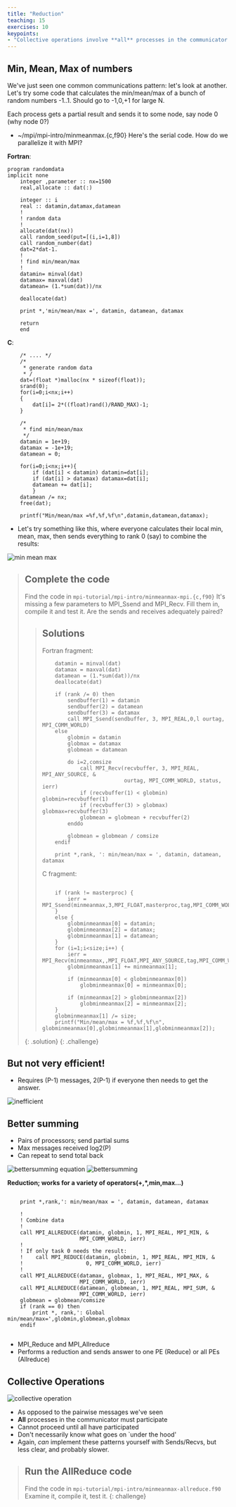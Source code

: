 ```yaml
---
title: "Reduction"
teaching: 15
exercises: 10
keypoints:
- "Collective operations involve **all** processes in the communicator."
---
```


## Min, Mean, Max of numbers

We've just seen one common communications pattern: let's look at another.
Let's try some code that calculates the min/mean/max of a bunch of random numbers -1..1. Should go to -1,0,+1 for large N.

Each process gets a partial result and sends it to some node, say node 0 (why node 0?) 
* ~/mpi/mpi-intro/minmeanmax.{c,f90}
Here's the serial code. How do we parallelize it with MPI?

**Fortran**:

```
program randomdata
implicit none
    integer ,parameter :: nx=1500
    real,allocate :: dat(:)

    integer :: i
    real :: datamin,datamax,datamean
    !  
    ! random data  
    !
    allocate(dat(nx))
    call random_seed(put=[(i,i=1,8])
    call random_number(dat)
    dat=2*dat-1.
    !  
    ! find min/mean/max  
    !
    datamin= minval(dat)
    datamax= maxval(dat)
    datamean= (1.*sum(dat))/nx

    deallocate(dat)

    print *,'min/mean/max =', datamin, datamean, datamax

    return
    end
```

**C**:

```
    /* .... */
    /*  
     * generate random data  
     * /  
    dat=(float *)malloc(nx * sizeof(float));
    srand(0);
    for(i=0;i<nx;i++)
    {
    	dat[i]= 2*((float)rand()/RAND_MAX)-1;
    }

    /*  
     * find min/mean/max 
     */
    datamin = 1e+19;
    datamax = -1e+19;
    datamean = 0;

    for(i=0;i<nx;i++){
    	if (dat[i] < datamin) datamin=dat[i];
    	if (dat[i] > datamax) datamax=dat[i];
    	datamean += dat[i];
    	}
    datamean /= nx;
    free(dat);

    printf("Min/mean/max =%f,%f,%f\n",datamin,datamean,datamax);
```

- Let's try something like this, where everyone calculates their local min, mean, max, then sends everything to rank 0 (say) to combine the results:

![min mean max](../fig/min-mean-max.png)

> ## Complete the code
> Find the code in ```mpi-tutorial/mpi-intro/minmeanmax-mpi.{c,f90}```
> It's missing a few parameters to MPI_Ssend and MPI_Recv.
> Fill them in, compile it and test it.
> Are the sends and receives adequately paired?
>
> > ## Solutions
> > 
> > Fortran fragment:
> > ```
> >     datamin = minval(dat)
> >     datamax = maxval(dat)
> >     datamean = (1.*sum(dat))/nx
> >     deallocate(dat)  
> > 
> >     if (rank /= 0) then
> >         sendbuffer(1) = datamin
> >         sendbuffer(2) = datamean
> >         sendbuffer(3) = datamax
> >         call MPI_Ssend(sendbuffer, 3, MPI_REAL,0,l ourtag, MPI_COMM_WORLD)  
> >     else
> >         globmin = datamin
> >         globmax = datamax
> >         globmean = datamean
> >             
> >     	do i=2,comsize 
> >             call MPI_Recv(recvbuffer, 3, MPI_REAL, MPI_ANY_SOURCE, &
> >                           ourtag, MPI_COMM_WORLD, status, ierr)
> >             if (recvbuffer(1) < globmin) globmin=recvbuffer(1)
> >             if (recvbuffer(3) > globmax) globmax=recvbuffer(3)
> >             globmean = globmean + recvbuffer(2)
> >         enddo
> > 
> >         globmean = globmean / comsize
> >     endif
> > 
> >     print *,rank, ': min/mean/max = ', datamin, datamean, datamax
> > ```
> > 
> > C fragment:
> > ```
> > 
> >     if (rank != masterproc) {
> >         ierr = MPI_Ssend(minmeanmax,3,MPI_FLOAT,masterproc,tag,MPI_COMM_WORLD);
> >     } 
> >     else {
> >         globminmeanmax[0] = datamin;
> >         globminmeanmax[2] = datamax;
> >         globminmeanmax[1] = datamean;
> >     }   
> >     for (i=1;i<size;i++) {
> >         ierr = MPI_Recv(minmeanmax,,MPI_FLOAT,MPI_ANY_SOURCE,tag,MPI_COMM_WORLD,&rstatus);
> >         globminmeanmax[1] += minmeanmax[1];
> > 
> >         if (minmeanmax[0] < globminmeanmax[0])
> >             globminmeanmax[0] = minmeanmax[0];
> > 
> >         if (minmeanmax[2] > globminmeanmax[2])
> >             globminmeanmax[2] = minmeanmax[2];
> >     }
> >     globminmeanmax[1] /= size;
> >     printf("Min/mean/max = %f,%f,%f\n", globminmeanmax[0],globminmeanmax[1],globminmeanmax[2]);
> > ```
> {: .solution}
{: .challenge}

## But not very efficient!
- Requires (P-1) messages, 2(P-1) if everyone then needs to get the answer.

![inefficient](../fig/inefficient.png)

## Better summing
- Pairs of processors; send partial sums
- Max messages received log2(P)
- Can repeat to send total back

![bettersumming equation](../fig/bettersumming_eq.png)
![bettersumming](../fig/bettersumming.png)

__Reduction; works for a variety of operators(+,*,min,max...)__


```

    print *,rank,': min/mean/max = ', datamin, datamean, datamax
       
    !
    ! Combine data
    !
    call MPI_ALLREDUCE(datamin, globmin, 1, MPI_REAL, MPI_MIN, &
                       MPI_COMM_WORLD, ierr)
    !
    ! If only task 0 needs the result:
    !    call MPI_REDUCE(datamin, globmin, 1, MPI_REAL, MPI_MIN, &
    !                    0, MPI_COMM_WORLD, ierr)
    !
    call MPI_ALLREDUCE(datamax, globmax, 1, MPI_REAL, MPI_MAX, &
                       MPI_COMM_WORLD, ierr)
    call MPI_ALLREDUCE(datamean, globmean, 1, MPI_REAL, MPI_SUM, &
                       MPI_COMM_WORLD, ierr)
    globmean = globmean/comsize
    if (rank == 0) then
        print *, rank,': Global min/mean/max=',globmin,globmean,globmax 
    endif
 
```
- MPI_Reduce and MPI_Allreduce
- Performs a reduction and sends answer to one PE (Reduce) or all PEs (Allreduce)

## __Collective__ Operations

![collective operation](../fig/collectiveoperation.png)

- As opposed to the pairwise messages we've seen
- __All__ processes in the communicator must participate
- Cannot proceed until all have participated
- Don't necessarily know what goes on `under the hood'
- Again, _can_ implement these patterns yourself with Sends/Recvs, but less clear, and probably slower.

> ## Run the AllReduce code
> Find the code in ```mpi-tutorial/mpi-intro/minmeanmax-allreduce.f90```
> Examine it, compile it, test it.
{: challenge}
